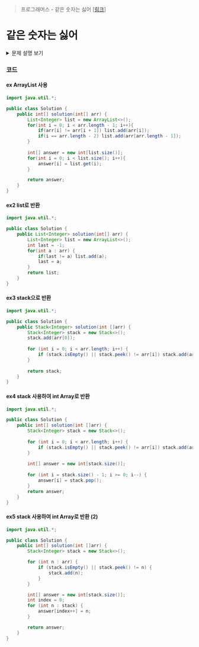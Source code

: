 > 프로그래머스 - 같은 숫자는 싫어 [[링크](https://school.programmers.co.kr/learn/courses/30/lessons/12906#)]

# 같은 숫자는 싫어
<details markdown ="1">
<summary>문제 설명 보기</summary>
<img src="https://user-images.githubusercontent.com/86038910/186046935-9043cbc4-fd65-40d1-9f52-760e4ec319df.png">
</details>

### 코드
#### ex ArrayList 사용
```java
import java.util.*;

public class Solution {
    public int[] solution(int[] arr) {
        List<Integer> list = new ArrayList<>();
        for(int i = 0; i < arr.length - 1; i++){
            if(arr[i] != arr[i + 1]) list.add(arr[i]);
            if(i == arr.length - 2) list.add(arr[arr.length - 1]);
        }
        
        int[] answer = new int[list.size()];
        for(int i = 0; i < list.size(); i++){
            answer[i] = list.get(i);
        }

        return answer;
    }
}
```

#### ex2 list로 반환 

```java
import java.util.*;

public class Solution {
    public List<Integer> solution(int[] arr) {
        List<Integer> list = new ArrayList<>();
        int last = -1;
        for(int a : arr) {
            if(last != a) list.add(a);
            last = a;
        }
        return list;
    }
}
```

#### ex3 stack으로 반환
```java
import java.util.*;

public class Solution {
    public Stack<Integer> solution(int []arr) {
        Stack<Integer> stack = new Stack<>();
        stack.add(arr[0]);
        
        for (int i = 0; i < arr.length; i++) {
            if (stack.isEmpty() || stack.peek() != arr[i]) stack.add(arr[i]);
        }
        
        return stack;
    }
}
```

#### ex4 stack 사용하여 int Array로 반환
```java
import java.util.*;

public class Solution {
    public int[] solution(int []arr) {
        Stack<Integer> stack = new Stack<>();
        
        for (int i = 0; i < arr.length; i++) {
            if (stack.isEmpty() || stack.peek() != arr[i]) stack.add(arr[i]);
        }
    
        int[] answer = new int[stack.size()];
        
        for (int i = stack.size() - 1; i >= 0; i--) {
            answer[i] = stack.pop();
        }
        return answer;
    }
}
```

#### ex5 stack 사용하여 int Array로 반환 (2)
```java
import java.util.*;

public class Solution {
    public int[] solution(int []arr) {        
        Stack<Integer> stack = new Stack<>();

        for (int n : arr) {
            if (stack.isEmpty() || stack.peek() != n) {
                stack.add(n);
            }
        }

        int[] answer = new int[stack.size()];
        int index = 0;
        for (int n : stack) {
            answer[index++] = n;
        }

        return answer;
    }
}
```
